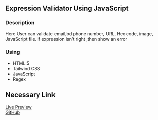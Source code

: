 ## Expression Validator Using JavaScript

### Description

Here User can validate email,bd phone number, URL, Hex code, image, JavaScript file. If expression isn't right ,then show an error

### Using

- HTML:5
- Tailwind CSS
- JavaScript
- Regex

## Necessary Link

<a href="">Live Preview </a> <br>
<a href="https://github.com/RejoyanIslam/expression-validator-using-javascript">GitHub</a>
